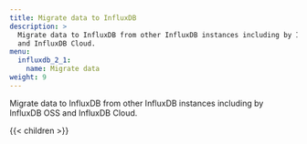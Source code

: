 ```yaml
---
title: Migrate data to InfluxDB
description: >
  Migrate data to InfluxDB from other InfluxDB instances including by InfluxDB OSS
  and InfluxDB Cloud.
menu:
  influxdb_2_1:
    name: Migrate data
weight: 9
---
```


Migrate data to InfluxDB from other InfluxDB instances including by InfluxDB OSS
and InfluxDB Cloud.

{{< children >}}

